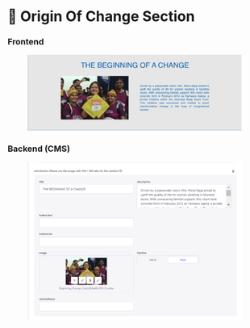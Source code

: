 # 📎 Origin Of Change Section

### **Frontend**

<figure><img src="../../../.gitbook/assets/hamara-sapna-change-section.png" alt=""><figcaption></figcaption></figure>

### Backend (CMS)

<figure><img src="../../../.gitbook/assets/hamara-sapna-change-section-cms.png" alt=""><figcaption></figcaption></figure>
